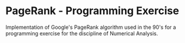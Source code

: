 # PageRank - Programming Exercise

Implementation of Google's PageRank algorithm used in the 90's for a programming exercise for the discipline of Numerical Analysis.
